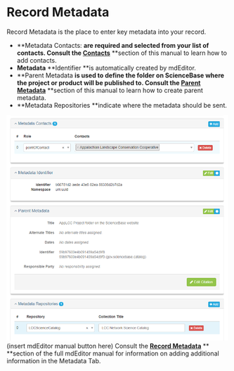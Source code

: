 # Record Metadata

Record Metadata is the place to enter key metadata into your record.

* **Metadata Contacts: **are required and selected from your list of contacts. Consult the [**Contacts**](/contacts.md)** **section of this manual to learn how to add contacts.
* **Metadata** **Identifier **is automatically created by mdEditor.
* **Parent Metadata **is used to define the folder on ScienceBase where the project or product will be published to. Consult the [**Parent Metadata**](/record/edit/metadata/parent-metadata.md)** **section of this manual to learn how to create parent metadata.
* **Metadata Repositories **indicate where the metadata should be sent.

![](/assets/metadata_window_lcc.png)\(insert mdEditor manual button here\) Consult the [**Record Metadata**](https://adiwg.gitbooks.io/mdeditor/content/record/edit/metadata.html) ** **section of the full mdEditor manual for information on adding additional information in the Metadata Tab.

